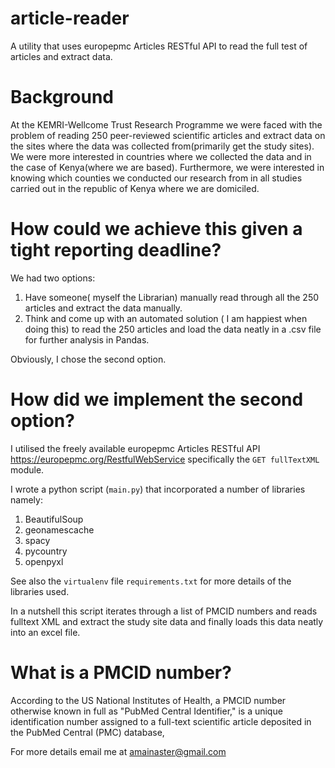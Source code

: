 # article-reader
A utility that uses europepmc Articles RESTful API to read the full test of articles and extract data.

# Background
At the KEMRI-Wellcome Trust Research Programme we were faced with the problem of reading 250 peer-reviewed scientific articles and extract data on the sites where the data was collected from(primarily get the study sites). We were more interested in countries where we collected the data and in the case of Kenya(where we are based). Furthermore, we were interested in knowing which counties we conducted our research from in all studies carried out in the republic of Kenya where we are domiciled.

# How could we achieve this given a tight reporting deadline?
We had two options:
1. Have someone( myself the Librarian) manually read through all the 250 articles and extract the data manually.
2. Think and come up with an automated solution ( I am happiest when doing this) to read the 250 articles and load the data neatly in a .csv file for further analysis in Pandas.

Obviously, I chose the second option.

# How did we implement the second option?
I utilised the freely available europepmc Articles RESTful API https://europepmc.org/RestfulWebService specifically the `GET fullTextXML` module.

I wrote a python script (`main.py`) that incorporated a number of libraries namely:
1. BeautifulSoup
2. geonamescache
3. spacy
4. pycountry
5. openpyxl

See also the `virtualenv` file `requirements.txt` for more details of the libraries used.

In a nutshell this script iterates through a list of PMCID numbers and reads fulltext XML and extract the study site data and finally loads this data neatly into an excel file.

# What is a PMCID number?

According to the US National Institutes of Health, a PMCID number otherwise known in full as "PubMed Central Identifier," is a unique identification number assigned to a full-text scientific article deposited in the PubMed Central (PMC) database,

For more details email me at amainaster@gmail.com


